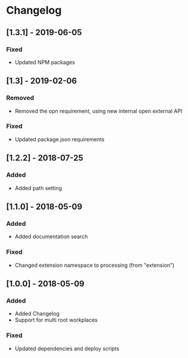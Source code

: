# Changelog

## [1.3.1] - 2019-06-05

### Fixed

- Updated NPM packages

## [1.3] - 2019-02-06

### Removed

- Removed the opn requirement, using new internal open external API

### Fixed

- Updated package.json requirements

## [1.2.2] - 2018-07-25

### Added

- Added path setting

## [1.1.0] - 2018-05-09

### Added

- Added documentation search

### Fixed

- Changed extension namespace to processing (from "extension")

## [1.0.0] - 2018-05-09

### Added

- Added Changelog
- Support for multi root workplaces

### Fixed

- Updated dependencies and deploy scripts
